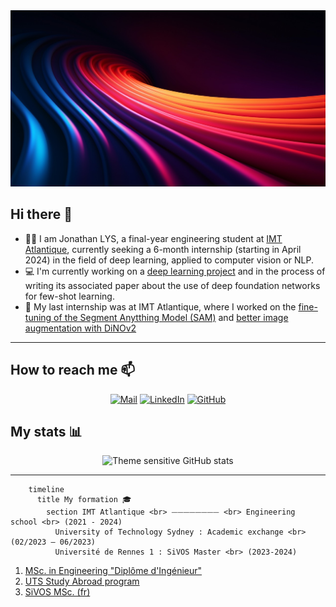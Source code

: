 <picture>
  <source media="(prefers-color-scheme: dark)" srcset="assets/dark.jpeg">
  <source media="(prefers-color-scheme: light)" srcset="assets/light.jpeg">
  <img alt="Theme sensitive banner" src="assets/dark.jpeg">
</picture>

## Hi there 👋
- 👨‍💻 I am Jonathan LYS, a final-year engineering student at [IMT Atlantique](https://www.imt-atlantique.fr/en), currently seeking a 6-month internship (starting in April 2024) in the field of deep learning, applied to computer vision or NLP. 
- 💻 I'm currently working on a [deep learning project](https://github.com/NewS0ul/ProCom) and in the process of writing its associated paper about the use of deep foundation networks for few-shot learning.
- 📘 My last internship was at IMT Atlantique, where I worked on the [fine-tuning of the Segment Anytthing Model (SAM)](https://github.com/jonathanlys01/accelerate-sam) and [better image augmentation with DiNOv2](https://github.com/jonathanlys01/beyond_sota_w_sam)

---

## How to reach me 📫

<div align="center">

[<img src="https://img.shields.io/badge/Mail-gray?logo=gmail" width="10%" alt="Mail">](mailto:jonathan.lys@imt-atlantique.net)
[<img src="https://img.shields.io/badge/LinkedIn-blue?logo=linkedin" width="15%" alt="LinkedIn">](https://www.linkedin.com/in/jonathan-lys/)
[<img src="https://img.shields.io/badge/GitHub-gray?logo=github" width="13%" alt="GitHub">](https://github.com/jonathanlys01)
</div>

## My stats 📊

<div align="center">
<picture>
  <source media="(prefers-color-scheme: dark)"  srcset="https://github-readme-stats.vercel.app/api/top-langs/?username=jonathanlys01&layout=compact&theme=github_dark_dimmed">
  <source media="(prefers-color-scheme: light)" srcset="https://github-readme-stats.vercel.app/api/top-langs/?username=jonathanlys01&layout=compact&theme=swift">
  <img alt="Theme sensitive GitHub stats" src="https://github-readme-stats.vercel.app/api/top-langs/?username=jonathanlys01&layout=compact&theme=github_dark_dimmed" width=40%>
</picture>
</div>

---

```mermaid
    timeline
      title My formation 🎓
        section IMT Atlantique <br> ⏤⏤⏤⏤⏤⏤⏤⏤ <br> Engineering school <br> (2021 - 2024)
          University of Technology Sydney : Academic exchange <br> (02/2023 – 06/2023)
          Université de Rennes 1 : SiVOS Master <br> (2023-2024)
```
1. [MSc. in Engineering "Diplôme d'Ingénieur"](https://www.imt-atlantique.fr/en/study/engineering)
2. [UTS Study Abroad program](https://www.uts.edu.au/study/international/study-abroad-and-exchange-uts)
3. [SiVOS MSc. (fr)](https://istic.univ-rennes.fr/master-2-spia-parcours-signal-vision-ondes-systemes-sivos)



<!--
**jonathanlys01/jonathanlys01** is a ✨ _special_ ✨ repository because its `README.md` (this file) appears on your GitHub profile.

Here are some ideas to get you started:

- 🔭 I’m currently working on ...
- 🌱 I’m currently learning ...
- 👯 I’m looking to collaborate on ...
- 🤔 I’m looking for help with ...
- 💬 Ask me about ...
- 📫 How to reach me: ...
- 😄 Pronouns: ...
- ⚡ Fun fact: ...
-->
